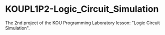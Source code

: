 # KOUPL1P2-Logic_Circuit_Simulation
The 2nd project of the KOU Programming Laboratory lesson: "Logic Circuit Simulation".
